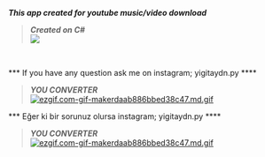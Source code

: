 ***This app created for youtube music/video download*** </br>

> ***Created on C#*** </br> 
![](https://giffiles.alphacoders.com/143/143522.gif) </br>
</br>


*** If you have any question ask me on instagram; yigitaydn.py ****</br>
> ***YOU CONVERTER*** </br> 
[![ezgif.com-gif-makerdaab886bbed38c47.md.gif](https://s8.gifyu.com/images/ezgif.com-gif-makerdaab886bbed38c47.md.gif)](https://gifyu.com/image/iKJj) </br>

*** Eğer ki bir sorunuz olursa instagram; yigitaydn.py ****</br>
> ***YOU CONVERTER*** </br> 
[![ezgif.com-gif-makerdaab886bbed38c47.md.gif](https://s8.gifyu.com/images/ezgif.com-gif-makerdaab886bbed38c47.md.gif)](https://gifyu.com/image/iKJj) </br>
